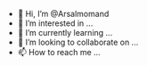 - 👋 Hi, I’m @Arsalmomand
- 👀 I’m interested in ...
- 🌱 I’m currently learning ...
- 💞️ I’m looking to collaborate on ...
- 📫 How to reach me ...

<!---
Arsalmomand/Arsalmomand is a ✨ special ✨ repository because its `README.md` (this file) appears on your GitHub profile.
You can click the Preview link to take a look at your changes.
--->
